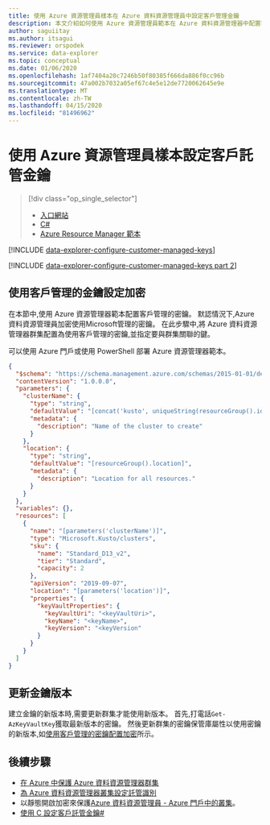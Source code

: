 ```yaml
---
title: 使用 Azure 資源管理員樣本在 Azure 資料資源管理員中設定客戶管理金鑰
description: 本文介紹如何使用 Azure 資源管理員範本在 Azure 資料資源管理器中配置客戶管理的數據密鑰加密。
author: saguiitay
ms.author: itsagui
ms.reviewer: orspodek
ms.service: data-explorer
ms.topic: conceptual
ms.date: 01/06/2020
ms.openlocfilehash: 1af7404a20c7246b50f80385f666da886f0cc96b
ms.sourcegitcommit: 47a002b7032a05ef67c4e5e12de7720062645e9e
ms.translationtype: MT
ms.contentlocale: zh-TW
ms.lasthandoff: 04/15/2020
ms.locfileid: "81496962"
---
```

# <a name="configure-customer-managed-keys-using-the-azure-resource-manager-template"></a>使用 Azure 資源管理員樣本設定客戶託管金鑰

> [!div class="op_single_selector"]
> * [入口網站](customer-managed-keys-portal.md)
> * [C#](customer-managed-keys-csharp.md)
> * [Azure Resource Manager 範本](customer-managed-keys-resource-manager.md)

[!INCLUDE [data-explorer-configure-customer-managed-keys](includes/data-explorer-configure-customer-managed-keys.md)]

[!INCLUDE [data-explorer-configure-customer-managed-keys part 2](includes/data-explorer-configure-customer-managed-keys-b.md)]

## <a name="configure-encryption-with-customer-managed-keys"></a>使用客戶管理的金鑰設定加密

在本節中,使用 Azure 資源管理器範本配置客戶管理的密鑰。 默認情況下,Azure 資料資源管理員加密使用Microsoft管理的密鑰。 在此步驟中,將 Azure 資料資源管理器群集配置為使用客戶管理的密鑰,並指定要與群集關聯的鍵。

可以使用 Azure 門戶或使用 PowerShell 部署 Azure 資源管理器範本。

```json
{
  "$schema": "https://schema.management.azure.com/schemas/2015-01-01/deploymentTemplate.json#",
  "contentVersion": "1.0.0.0",
  "parameters": {
    "clusterName": {
      "type": "string",
      "defaultValue": "[concat('kusto', uniqueString(resourceGroup().id))]",
      "metadata": {
        "description": "Name of the cluster to create"
      }
    },
    "location": {
      "type": "string",
      "defaultValue": "[resourceGroup().location]",
      "metadata": {
        "description": "Location for all resources."
      }
    }
  },
  "variables": {},
  "resources": [
    {
      "name": "[parameters('clusterName')]",
      "type": "Microsoft.Kusto/clusters",
      "sku": {
        "name": "Standard_D13_v2",
        "tier": "Standard",
        "capacity": 2
      },
      "apiVersion": "2019-09-07",
      "location": "[parameters('location')]",
      "properties": {
        "keyVaultProperties": {
          "keyVaultUri": "<keyVaultUri>",
          "keyName": "<keyName>",
          "keyVersion": "<keyVersion"
        }
      }
    }
  ]
}
```

## <a name="update-the-key-version"></a>更新金鑰版本

建立金鑰的新版本時,需要更新群集才能使用新版本。 首先,打電話`Get-AzKeyVaultKey`獲取最新版本的密鑰。 然後更新群集的密鑰保管庫屬性以使用密鑰的新版本,如[使用客戶管理的密鑰配置加密](#configure-encryption-with-customer-managed-keys)所示。

## <a name="next-steps"></a>後續步驟

* [在 Azure 中保護 Azure 資料資源管理器群集](security.md)
* [為 Azure 資料資源管理器叢集設定託管識別](managed-identities.md)
* 以靜態開啟加密來保護[Azure 資料資源管理員 - Azure 門戶中的叢集](manage-cluster-security.md)。
* [使用 C 設定客戶託管金鑰#](customer-managed-keys-csharp.md)

